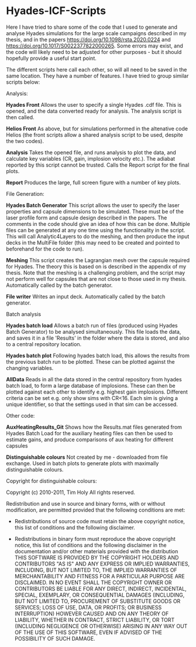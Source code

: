 # Hyades-ICF-Scripts

Here I have tried to share some of the code that I used to generate and analyse Hyades simulations for the large scale campaigns described in my thesis, and in the papers https://doi.org/10.1098/rsta.2020.0224 and https://doi.org/10.1017/S0022377822000265.
Some errors may exist, and the code will likely need to be adjusted for other purposes - but it should hopefully provide a useful start point.

The different scripts here call each other, so will all need to be saved in the same location. They have a number of features. I have tried to group similar scripts below:


Analysis:

**Hyades Front**
Allows the user to specify a single Hyades .cdf file. This is opened, and the data converted ready for analysis. The analysis script is then called.

**Helios Front**
As above, but for simulations performed in the altenative code Helios (the front scripts allow a shared analysis script to be used, despite the two codes).

**Analysis**
Takes the opened file, and runs analysis to plot the data, and calculate key variables (CR, gain, implosion velocity etc.). The adiabat reported by this script cannot be trusted. Calls the Report script for the final plots.

**Report**
Produces the large, full screen figure with a number of key plots.




File Generation:

**Hyades Batch Generator**
This script allows the user to specify the laser properties and capsule dimensions to be simulated. These must be of the laser profile form and capsule design described in the papers. The comments in the code should give an idea of how this can be done. Multiple files can be generated at any one time using the functionality in the script. This will call Analytic4Layers to do the meshing, and then produce the input decks in the MultiFile folder (this may need to be created and pointed to beforehand for the code to run).

**Meshing**
This script creates the Lagrangian mesh over the capsule required for Hyades. The theory this is based on is described in the appendix of my thesis. Note that the meshing is a challenging problem, and the script may not perform well for capsules that are not close to those used in my thesis. Automatically called by the batch generator.

**File writer**
Writes an input deck. Automatically called by the batch generator.


Batch analysis

**Hyades batch load**
Allows a batch run of files (produced using Hyades Batch Generator) to be analysed simultaneously. This file loads the data, and saves it in a file 'Results' in the folder where the data is stored, and also to a central repository location.

**Hyades batch plot**
Following hyades batch load, this allows the results from the previous batch run to be plotted. These can be plotted against the changing variables.

**AllData**
Reads in all the data stored in the central repository from hyades batch load, to form a large database of implosions. These can then be plotted against each other to identify e.g. highest gain implosions. Different criteria can be set e.g. only show sims with CR<16. Each sim is giving a unique identifier, so that the settings used in that sim can be accessed.



Other code:

**AuxHeatingResults_Git**
Shows how the Results.mat files generated from Hyades Batch Load for the auxiliary heating files can then be used to estimate gains, and produce comparisons of aux heating for different capsules



**Distinguishable colours**
Not created by me - downloaded from file exchange. Used in batch plots to generate plots with maximally distinguishable colours.

Copyright for distinguishable colours:

Copyright (c) 2010-2011, Tim Holy
All rights reserved.

Redistribution and use in source and binary forms, with or without
modification, are permitted provided that the following conditions are met:

* Redistributions of source code must retain the above copyright notice, this
  list of conditions and the following disclaimer.

* Redistributions in binary form must reproduce the above copyright notice,
  this list of conditions and the following disclaimer in the documentation
  and/or other materials provided with the distribution
THIS SOFTWARE IS PROVIDED BY THE COPYRIGHT HOLDERS AND CONTRIBUTORS "AS IS"
AND ANY EXPRESS OR IMPLIED WARRANTIES, INCLUDING, BUT NOT LIMITED TO, THE
IMPLIED WARRANTIES OF MERCHANTABILITY AND FITNESS FOR A PARTICULAR PURPOSE ARE
DISCLAIMED. IN NO EVENT SHALL THE COPYRIGHT OWNER OR CONTRIBUTORS BE LIABLE
FOR ANY DIRECT, INDIRECT, INCIDENTAL, SPECIAL, EXEMPLARY, OR CONSEQUENTIAL
DAMAGES (INCLUDING, BUT NOT LIMITED TO, PROCUREMENT OF SUBSTITUTE GOODS OR
SERVICES; LOSS OF USE, DATA, OR PROFITS; OR BUSINESS INTERRUPTION) HOWEVER
CAUSED AND ON ANY THEORY OF LIABILITY, WHETHER IN CONTRACT, STRICT LIABILITY,
OR TORT (INCLUDING NEGLIGENCE OR OTHERWISE) ARISING IN ANY WAY OUT OF THE USE
OF THIS SOFTWARE, EVEN IF ADVISED OF THE POSSIBILITY OF SUCH DAMAGE.

